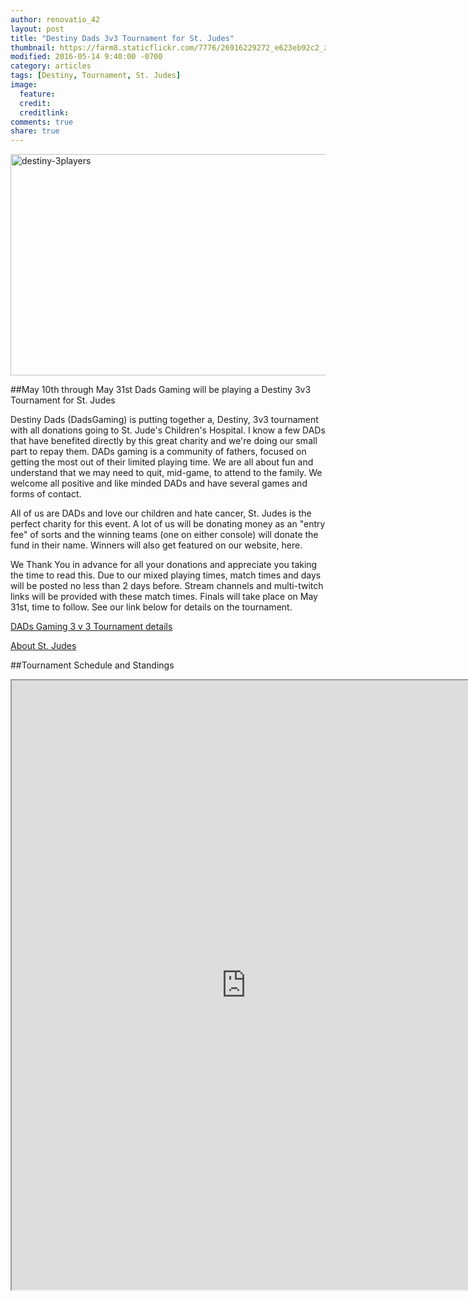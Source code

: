 ```yaml
---
author: renovatio_42
layout: post
title: "Destiny Dads 3v3 Tournament for St. Judes"
thumbnail: https://farm8.staticflickr.com/7776/26916229272_e623eb92c2_z.jpg
modified: 2016-05-14 9:40:00 -0700
category: articles
tags: [Destiny, Tournament, St. Judes]
image:
  feature: 
  credit: 
  creditlink: 
comments: true
share: true
---
```


<a data-flickr-embed="true"  href="https://www.flickr.com/photos/126304189@N08/26916229272/in/dateposted-public/" title="destiny-3players"><img src="https://farm8.staticflickr.com/7776/26916229272_e623eb92c2_z.jpg" width="630" height="354" alt="destiny-3players"></a><script async src="//embedr.flickr.com/assets/client-code.js" charset="utf-8"></script>

##May 10th through May 31st Dads Gaming will be playing a Destiny 3v3 Tournament for St. Judes

Destiny Dads (DadsGaming) is putting together a, Destiny, 3v3 tournament with all donations going to St. Jude's Children's Hospital. I know a few DADs that have benefited directly by this great charity and we're doing our small part to repay them. DADs gaming is a community of fathers, focused on getting the most out of their limited playing time. We are all about fun and understand that we may need to quit, mid-game, to attend to the family. We welcome all positive and like minded DADs and have several games and forms of contact.

All of us are DADs and love our children and hate cancer, St. Judes is the perfect charity for this event. A lot of us will be donating money as an "entry fee" of sorts and the winning teams (one on either console) will donate the fund in their name. Winners will also get featured on our website, here.

We Thank You in advance for all your donations and appreciate you taking the time to read this. Due to our mixed playing times, match times and days will be posted no less than 2 days before. Stream channels and multi-twitch links will be provided with these match times. Finals will take place on May 31st, time to follow. See our link below for details on the tournament.

[DADs Gaming 3 v 3 Tournament details](https://www.reddit.com/r/DadsGaming/comments/4h546o/destiny_dads_gaming_3_v_3_tournament_details/)

[About St. Judes](https://www.stjude.org/)


##Tournament Schedule and Standings

<iframe src="https://docs.google.com/document/d/18Dd5UlorhyHWt-DjSTB4PHmE0kpicIBQK8KpyCoDWDA/pub?embedded=true" height="975" width="750"></iframe>